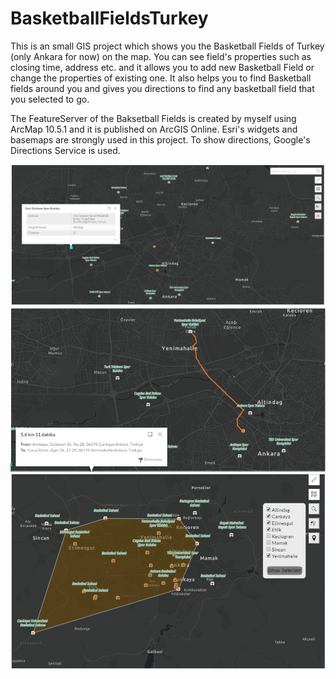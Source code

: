 # BasketballFieldsTurkey
This is an small GIS project which shows you the Basketball Fields of Turkey (only Ankara for now) on the map. You can see field's properties such as closing time, address etc. and it allows you to add new Basketball Field or change the properties of existing one. It also helps you to find Basketball fields around you and gives you directions to find any basketball field that you selected to go.

The FeatureServer of the Baksetball Fields is created by myself using ArcMap 10.5.1 and it is published on ArcGIS Online. Esri's widgets and basemaps are strongly used in this project. To show directions, Google's Directions Service is used.   

<img src="Images/img2.PNG" width="600">

<img src="Images/img1.PNG" width="600">

<img src="Images/img3.PNG" width="600">
